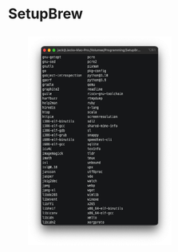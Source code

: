 # <p align="center">SetupBrew</p>

<img align="right" width="287" height="419" src="https://github.com/JackGannonUK/SetupBrew/blob/main/assets/brewlist.png">
